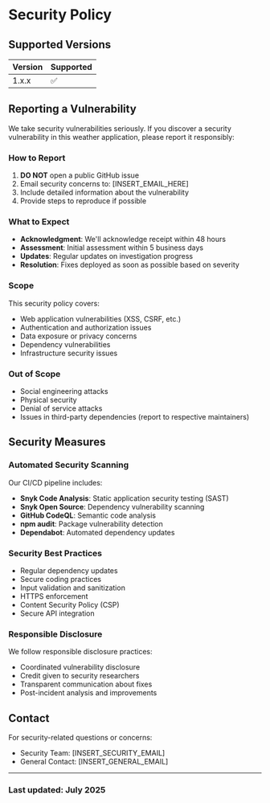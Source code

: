 # Security Policy

## Supported Versions

| Version | Supported          |
| ------- | ------------------ |
| 1.x.x   | :white_check_mark: |

## Reporting a Vulnerability

We take security vulnerabilities seriously. If you discover a security vulnerability in this weather
application, please report it responsibly:

### How to Report

1. **DO NOT** open a public GitHub issue
2. Email security concerns to: [INSERT_EMAIL_HERE]
3. Include detailed information about the vulnerability
4. Provide steps to reproduce if possible

### What to Expect

- **Acknowledgment**: We'll acknowledge receipt within 48 hours
- **Assessment**: Initial assessment within 5 business days
- **Updates**: Regular updates on investigation progress
- **Resolution**: Fixes deployed as soon as possible based on severity

### Scope

This security policy covers:

- Web application vulnerabilities (XSS, CSRF, etc.)
- Authentication and authorization issues
- Data exposure or privacy concerns
- Dependency vulnerabilities
- Infrastructure security issues

### Out of Scope

- Social engineering attacks
- Physical security
- Denial of service attacks
- Issues in third-party dependencies (report to respective maintainers)

## Security Measures

### Automated Security Scanning

Our CI/CD pipeline includes:

- **Snyk Code Analysis**: Static application security testing (SAST)
- **Snyk Open Source**: Dependency vulnerability scanning
- **GitHub CodeQL**: Semantic code analysis
- **npm audit**: Package vulnerability detection
- **Dependabot**: Automated dependency updates

### Security Best Practices

- Regular dependency updates
- Secure coding practices
- Input validation and sanitization
- HTTPS enforcement
- Content Security Policy (CSP)
- Secure API integration

### Responsible Disclosure

We follow responsible disclosure practices:

- Coordinated vulnerability disclosure
- Credit given to security researchers
- Transparent communication about fixes
- Post-incident analysis and improvements

## Contact

For security-related questions or concerns:

- Security Team: [INSERT_SECURITY_EMAIL]
- General Contact: [INSERT_GENERAL_EMAIL]

---

### Last updated: July 2025
